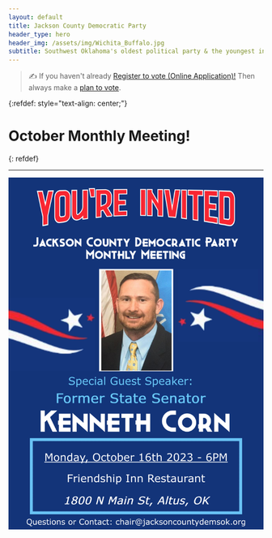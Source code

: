 ```yaml
---
layout: default
title: Jackson County Democratic Party
header_type: hero
header_img: /assets/img/Wichita_Buffalo.jpg
subtitle: Southwest Oklahoma's oldest political party & the youngest in spirit 
---
```

>:writing_hand: If you haven't already [Register to vote (Online Application)!](https://okvoterportal.okelections.us/) Then always make a [plan to vote](https://oklahoma.gov/elections/voters/voting-101.html).

{:refdef: style="text-align: center;"}
# October Monthly Meeting!
{: refdef}
***
![My image Name](/assets/img/announce/OctMeeting.png)
